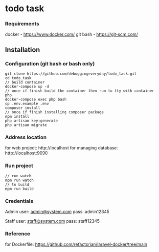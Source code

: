 # todo task

### Requirements

docker - https://www.docker.com/
git bash - https://git-scm.com/

## Installation

### Configuration (git bash or bash only)

```
git clone https://github.com/debuggingeveryday/todo_task.git
cd todo_task
// build container
docker-compose up -d
// once if finish build the container then run to tty with container php
docker-compose exec php bash
cp .env.example .env
composer install
// once if finish installing composer package
npm install
php artisan key:generate
php artisan migrate
```

### Address location

for web project: http://localhost
for managing database: http://localhost:9090

### Run project

```
// run watch
npm run watch
// to build
npm run build
```

### Credentials

Admin
user: admin@system.com
pass: admin12345

Staff
user: staff@system.com
pass: staff12345

### Reference

for Dockerfile: https://github.com/refactorian/laravel-docker/tree/main
